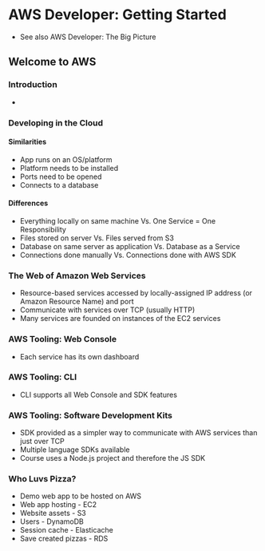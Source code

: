 # AWS Developer: Getting Started
- See also AWS Developer: The Big Picture

## Welcome to AWS
### Introduction
-

### Developing in the Cloud
#### Similarities
- App runs on an OS/platform
- Platform needs to be installed
- Ports need to be opened
- Connects to a database

#### Differences
- Everything locally on same machine Vs. One Service = One Responsibility
- Files stored on server Vs. Files served from S3
- Database on same server as application Vs. Database as a Service
- Connections done manually Vs. Connections done with AWS SDK

### The Web of Amazon Web Services
- Resource-based services accessed by locally-assigned IP address (or Amazon Resource Name) and port 
- Communicate with services over TCP (usually HTTP)
- Many services are founded on instances of the EC2 services

### AWS Tooling: Web Console
- Each service has its own dashboard

### AWS Tooling: CLI
- CLI supports all Web Console and SDK features

### AWS Tooling: Software Development Kits
- SDK provided as a simpler way to communicate with AWS services than just over TCP
- Multiple language SDKs available
- Course uses a Node.js project and therefore the JS SDK

### Who Luvs Pizza?
- Demo web app to be hosted on AWS
- Web app hosting - EC2
- Website assets - S3
- Users - DynamoDB
- Session cache - Elasticache
- Save created pizzas - RDS







